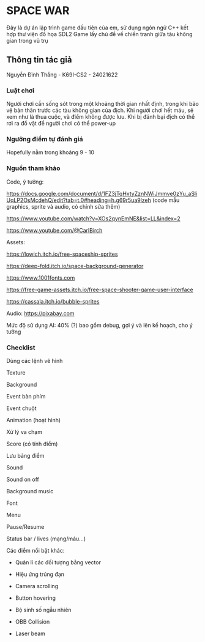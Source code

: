 # SPACE WAR
Đây là dự án lập trình game đầu tiên của em, sử dụng ngôn ngữ C++ kết hợp thư viện đồ họa SDL2
Game lấy chủ đề về chiến tranh giữa tàu không gian trong vũ trụ

## Thông tin tác giả
Nguyễn Đình Thắng - K69I-CS2 - 24021622

### Luật chơi
Người chơi cần sống sót trong một khoảng thời gian nhất định, trong khi bảo vệ bản thân trước các tàu không gian của địch. Khi người chơi hết máu, sẽ xem như là thua cuộc, và điểm không được lưu.
Khi bị đánh bại địch có thể rơi ra đồ vật để người chơi có thể power-up

### Ngưỡng điểm tự đánh giá
Hopefully nằm trong khoảng 9 - 10

### Nguồn tham khảo
Code, ý tưởng:

https://docs.google.com/document/d/1FZ3jTqHxtyZznNWiJmmve0zYu_aSliUqLP2OsMcdehQ/edit?tab=t.0#heading=h.g69r5ua9lzeh 
(code mẫu graphics, sprite và audio, có chỉnh sửa thêm)

https://www.youtube.com/watch?v=XOs2qynEmNE&list=LL&index=2

https://www.youtube.com/@CarlBirch

Assets:

https://lowich.itch.io/free-spaceship-sprites

https://deep-fold.itch.io/space-background-generator

https://www.1001fonts.com

https://free-game-assets.itch.io/free-space-shooter-game-user-interface

https://cassala.itch.io/bubble-sprites

Audio:
https://pixabay.com

Mức độ sử dụng AI: 40% (?) bao gồm debug, gợi ý và lên kế hoạch, cho ý tưởng

### Checklist
Dùng các lệnh vẽ hình

Texture

Background

Event bàn phím

Event chuột

Animation (hoạt hình)

Xử lý va chạm

Score (có tính điểm)

Lưu bảng điểm

Sound

Sound on off

Background music

Font

Menu

Pause/Resume

Status bar / lives (mạng/máu...)

Các điểm nổi bật khác:

- Quản lí các đối tượng bằng vector

- Hiệu ứng trúng đạn

- Camera scrolling

- Button hovering

- Bộ sinh số ngẫu nhiên

- OBB Collision

- Laser beam

